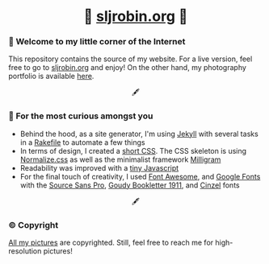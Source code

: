 <h1 align="center">🔗 <a href="https://sljrobin.org" title="sljrobin.org">sljrobin.org</a> 🔗</h1>

### 👋 Welcome to my little corner of the Internet
This repository contains the source of my website. For a live version, feel free to go to [sljrobin.org](https://sljrobin.org) and enjoy! On the other hand, my photography portfolio is available [here](https://sljrobin.org/photography/).

<p align="center">🖋️</p>

### 🔎 For the most curious amongst you
* Behind the hood, as a site generator, I'm using [Jekyll](https://jekyllrb.com/) with several tasks in a [Rakefile](https://ruby.github.io/rake/doc/rakefile_rdoc.html) to automate a few things
* In terms of design, I created a [short CSS](./assets/css/style.css). The CSS skeleton is using [Normalize.css](https://necolas.github.io/normalize.css/) as well as the minimalist framework [Milligram](https://milligram.io/)
* Readability was improved with a [tiny Javascript](./assets/js/scroll.js)
* For the final touch of creativity, I used [Font Awesome](https://fontawesome.com/), and [Google Fonts](https://fonts.google.com/) with the [Source Sans Pro](https://fonts.google.com/specimen/Source+Sans+Pro), [Goudy Bookletter 1911](https://fonts.google.com/specimen/Goudy+Bookletter+1911), and [Cinzel](https://fonts.google.com/specimen/Cinzel) fonts

<p align="center">🖋️</p>

### ©️ Copyright
[All my pictures](https://sljrobin.org/photography/) are copyrighted. Still, feel free to reach me for high-resolution pictures!
